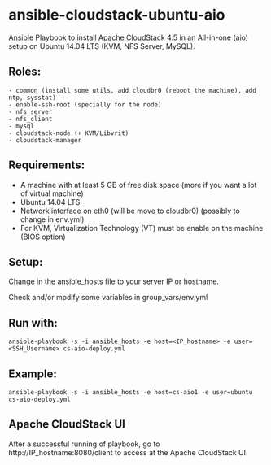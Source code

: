 # ansible-cloudstack-ubuntu-aio
[Ansible](http://ansible.com) Playbook to install [Apache CloudStack](cloudstack.apache.org) 4.5 in an All-in-one (aio) setup on Ubuntu 14.04 LTS (KVM, NFS Server, MySQL).

## Roles:
    - common (install some utils, add cloudbr0 (reboot the machine), add ntp, sysstat)
    - enable-ssh-root (specially for the node)
    - nfs_server
    - nfs_client
    - mysql
    - cloudstack-node (+ KVM/Libvrit)
    - cloudstack-manager

## Requirements:
 * A machine with at least 5 GB of free disk space (more if you want a lot of virtual machine)
 * Ubuntu 14.04 LTS
 * Network interface on eth0 (will be move to cloudbr0) (possibly to change in env.yml)
 * For KVM, Virtualization Technology (VT) must be enable on the machine (BIOS option)

## Setup:
Change in the ansible_hosts file to your server IP or hostname.

Check and/or modify some variables in group_vars/env.yml

## Run with:
	ansible-playbook -s -i ansible_hosts -e host=<IP_hostname> -e user=<SSH_Username> cs-aio-deploy.yml

## Example:
	ansible-playbook -s -i ansible_hosts -e host=cs-aio1 -e user=ubuntu cs-aio-deploy.yml

## Apache CloudStack UI

After a successful running of playbook, go to http://IP_hostname:8080/client to access at the Apache CloudStack UI.
